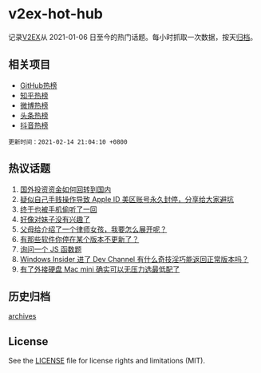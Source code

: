 # v2ex-hot-hub

 记录[V2EX](https://www.v2ex.com/)从 2021-01-06 日至今的热门话题。每小时抓取一次数据，按天[归档](archives)。
 
 ## 相关项目

- [GitHub热榜](https://github.com/lonnyzhang423/github-hot-hub)
- [知乎热榜](https://github.com/lonnyzhang423/zhihu-hot-hub)
- [微博热榜](https://github.com/lonnyzhang423/weibo-hot-hub)
- [头条热榜](https://github.com/lonnyzhang423/toutiao-hot-hub)
- [抖音热榜](https://github.com/lonnyzhang423/douyin-hot-hub)


 `更新时间：2021-02-14 21:04:10 +0800`

## 热议话题

1. [国外投资资金如何回转到国内](https://www.v2ex.com/t/753215)
1. [疑似自己手贱操作导致 Apple ID 美区账号永久封停，分享给大家避坑](https://www.v2ex.com/t/753227)
1. [终于也被手机偷听了一回](https://www.v2ex.com/t/753220)
1. [好像对妹子没有兴趣了](https://www.v2ex.com/t/753295)
1. [父母给介绍了一个律师女孩，我要怎么展开呢？](https://www.v2ex.com/t/753263)
1. [有那些软件你停在某个版本不更新了？](https://www.v2ex.com/t/753273)
1. [询问一个 JS 函数题](https://www.v2ex.com/t/753236)
1. [Windows Insider 进了 Dev Channel 有什么奇技淫巧能返回正常版本吗？](https://www.v2ex.com/t/753211)
1. [有了外接硬盘 Mac mini 确实可以无压力选最低配了](https://www.v2ex.com/t/753250)

## 历史归档

[archives](archives)

## License

See the [LICENSE](LICENSE) file for license rights and limitations (MIT).
